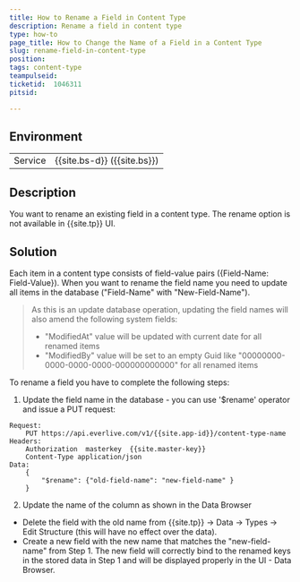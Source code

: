 ```yaml
---
title: How to Rename a Field in Content Type
description: Rename a field in content type
type: how-to
page_title: How to Change the Name of a Field in a Content Type
slug: rename-field-in-content-type
position:
tags: content-type
teampulseid: 
ticketid:  1046311
pitsid:

---
```

                    
## Environment
<table>
  <tr>
    <td>Service</td>
    <td>{{site.bs-d}} ({{site.bs}})</td>   
  </tr>
</table>

## Description
You want to rename an existing field in a content type. The rename option is not available in {{site.tp}} UI. 

## Solution
Each item in a content type consists of field-value pairs ({Field-Name: Field-Value}). When you want to rename the field name you need to update all items in the database ("Field-Name" with "New-Field-Name").

>As this is an update database operation, updating the field names will also amend the following system fields:
> * "ModifiedAt" value will be updated with current date for all renamed items
> * "ModifiedBy" value will be set to an empty Guid like "00000000-0000-0000-0000-000000000000" for all renamed items

To rename a field you have to complete the following steps:

1. Update the field name in the database - you can use '$rename' operator and issue a PUT request:

  ```HTTPS
  Request:
      PUT https://api.everlive.com/v1/{{site.app-id}}/content-type-name
  Headers:
      Authorization  masterkey  {{site.master-key}}
      Content-Type application/json
  Data:
      {
          "$rename": {"old-field-name": "new-field-name" }
      }
  ```

2. Update the name of the column as shown in the Data Browser
  * Delete the field with the old name from {{site.tp}} -> Data -> Types -> Edit Structure (this will have no effect over the data).
  * Create a new field with the new name that matches the "new-field-name" from Step 1. The new field will correctly bind to the renamed keys in the stored data in Step 1 and will be displayed properly in the UI - Data Browser.
